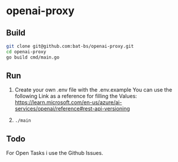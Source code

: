 # openai-proxy

## Build
```bash
git clone git@github.com:bat-bs/openai-proxy.git
cd openai-proxy
go build cmd/main.go 
```

## Run
1. Create your own .env file with the .env.example
You can use the following Link as a reference for filling the Values: https://learn.microsoft.com/en-us/azure/ai-services/openai/reference#rest-api-versioning

2. `./main`


## Todo
For Open Tasks i use the Github Issues.